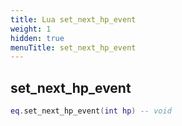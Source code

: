 ```yaml
---
title: Lua set_next_hp_event
weight: 1
hidden: true
menuTitle: set_next_hp_event
---
```

## set_next_hp_event
```lua
eq.set_next_hp_event(int hp) -- void
```